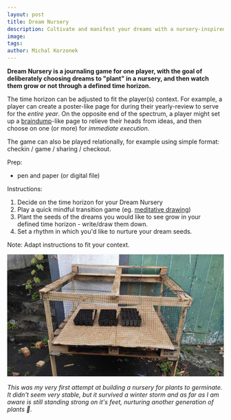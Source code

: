 ```yaml
---
layout: post
title: Dream Nursery
description: Cultivate and manifest your dreams with a nursery-inspired journaling game.
image: 
tags:
author: Michal Korzonek
---
```


**Dream Nursery is a journaling game for one player, with the goal of deliberately choosing dreams to "plant" in a nursery, and then watch them grow or not through a defined time horizon.**

The time horizon can be adjusted to fit the player(s) context. For example, a player can create a poster-like page for during their yearly-review to serve for the *entire year*. On the opposite end of the spectrum, a player might set up a [braindump](/brain-dump)-like page to relieve their heads from ideas, and then choose on one (or more) for *immediate execution*.

The game can also be played relationally, for example using simple format: checkin / game / sharing / checkout.

Prep:
- pen and paper (or digital file)

Instructions:

1. Decide on the time horizon for your Dream Nursery
2. Play a quick mindful transition game (eg. [meditative drawing](/meditative-drawing))
3. Plant the seeds of the dreams you would like to see grow in your defined time horizon - write/draw them down.
4. Set a rhythm in which you'd like to nurture your dream seeds.

Note: Adapt instructions to fit your context.

![Seed nursery](/assets/nursery.jpg)

*This was my very first attempt at building a nursery for plants to germinate. It didn't seem very stable, but it survived a winter storm and as far as I am aware is still standing strong on it's feet, nurturing another generation of plants 🌱.*








